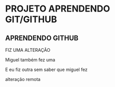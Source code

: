 # PROJETO APRENDENDO GIT/GITHUB

## APRENDENDO GITHUB

FIZ UMA ALTERAÇÃO

Miguel também fez uma

E eu fiz outra sem saber que miguel fez

alteração remota
